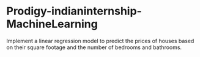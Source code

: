 # Prodigy-indianinternship-MachineLearning

Implement a linear regression model to predict the prices of houses based on their square footage and the number of bedrooms and bathrooms.
